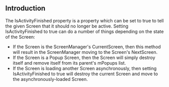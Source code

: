 ## Introduction

The IsActivityFinished property is a property which can be set to true to tell the given Screen that it should no longer be active. Setting IsActivityFinished to true can do a number of things depending on the state of the Screen:

-   If the Screen is the ScreenManager's CurrentScreen, then this method will result in the ScreenManager moving to the Screen's NextScreen.
-   If the Screen is a Popup Screen, then the Screen will simply destroy itself and remove itself from its parent's mPopups list.
-   If the Screen is loading another Screen asynchronously, then setting IsActivityFinished to true will destroy the current Screen and move to the asynchronously-loaded Screen.
